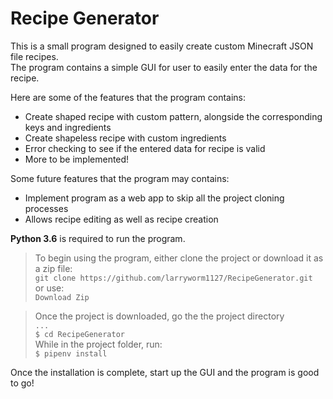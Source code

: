 # Recipe Generator

This is a small program designed to easily create custom Minecraft JSON file recipes. \
The program contains a simple GUI for user to easily enter the data for the recipe.

Here are some of the features that the program contains:
- Create shaped recipe with custom pattern, alongside the corresponding keys and ingredients
- Create shapeless recipe with custom ingredients
- Error checking to see if the entered data for recipe is valid
- More to be implemented!

Some future features that the program may contains:
- Implement program as a web app to skip all the project cloning processes
- Allows recipe editing as well as recipe creation

**Python 3.6** is required to run the program.
> To begin using the program, either clone the project or download it as a zip file: \
> ```git clone https://github.com/larryworm1127/RecipeGenerator.git``` \
> or use: \
> ```Download Zip```

> Once the project is downloaded, go the the project directory \
> ```...``` \
> ```$ cd RecipeGenerator``` \
> While in the project folder, run: \
> ```$ pipenv install```

Once the installation is complete, start up the GUI and the program is good to go!